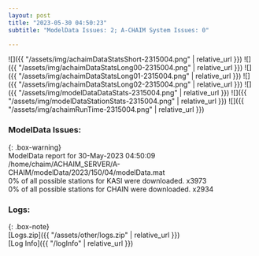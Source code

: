 ```yaml
---
layout: post
title: "2023-05-30 04:50:23"
subtitle: "ModelData Issues: 2; A-CHAIM System Issues: 0"

---
```


![]({{ "/assets/img/achaimDataStatsShort-2315004.png" | relative_url }})
![]({{ "/assets/img/achaimDataStatsLong00-2315004.png" | relative_url }})
![]({{ "/assets/img/achaimDataStatsLong01-2315004.png" | relative_url }})
![]({{ "/assets/img/achaimDataStatsLong02-2315004.png" | relative_url }})
![]({{ "/assets/img/modelDataDataStats-2315004.png" | relative_url }})
![]({{ "/assets/img/modelDataStationStats-2315004.png" | relative_url }})
![]({{ "/assets/img/achaimRunTime-2315004.png" | relative_url }})


### ModelData Issues:  
  
{: .box-warning}  
 ModelData report for 30-May-2023 04:50:09   
 /home/chaim/ACHAIM_SERVER/A-CHAIM/modelData/2023/150/04/modelData.mat   
 0% of all possible stations for KASI were downloaded. x3973   
 0% of all possible stations for CHAIN were downloaded. x2934   
  


### Logs:  
  
{: .box-note}  
[Logs.zip]({{ "/assets/other/logs.zip" | relative_url }})  
[Log Info]({{ "/logInfo" | relative_url }})  
